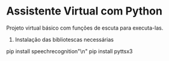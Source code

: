 # Assistente Virtual com Python

Projeto virtual básico com funções de escuta para executa-las.

1. Instalação das bibliotescas necessárias 

pip install speechrecognition"\n"
pip install pyttsx3


 

